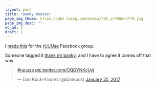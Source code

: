 ```yaml
---
layout: post
title: "Banky Remote"
page_img_thumb: https://pbs.twimg.com/media/C3C_ot7WQAk4YlM.jpg
page_img_desc: ""
no_ad: 1
draft: 1
---
```


I <a href="https://www.facebook.com/photo.php?fbid=10209803044847088&set=gm.1307657085964829&type=3&theater">made this</a> for the <a href="https://www.facebook.com/groups/1144470838950122/">rUUUse</a> Facebook group. 

Someone tagged it <a href="https://www.facebook.com/groups/thankmrbanky/?hc_location=ufi">thank mr banky</a>, and I have to agree it comes off that way.

<blockquote class="twitter-tweet" data-lang="en"><p lang="und" dir="ltr"><a href="https://twitter.com/hashtag/ruuuse?src=hash">#ruuuse</a> <a href="https://t.co/OQGYNKcUyj">pic.twitter.com/OQGYNKcUyj</a></p>&mdash; Dan Kuck-Alvarez (@dankuck) <a href="https://twitter.com/dankuck/status/824369617531498497">January 25, 2017</a></blockquote>
<script async src="//platform.twitter.com/widgets.js" charset="utf-8"></script>
